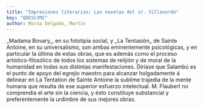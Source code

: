 ```yaml
---
title: "Impresiones literarias: Las novelas del sr. Villaverde"
key: "QDESCVMI"
author: Morúa Delgado, Martín
---
```

<div data-schema-version="8"><p>_Madama Bovary_, en su fototipia social, y _La Tentasión_ de Sainte Antoine, en su universalismo, son ambas eminentemente psicológicas, y en particular la última de estas obras, que es además como el proceso artístico-filosólico de todos los sistemas de relijión y de moral de la humanidad en todas sus distintas manifestaciones. Diríase que Salambú es el punto de apoyo del egrejio maestro para alcanzar holgadamente á delinear en La Tentation de Sainte Antoine la sublime trajedia de la mente humana que resulta de ese superior esfuerzo intelectual. M. Flaubert no comprendía el arte sin la ciencia, y ésto constituye substancial y preferentemente la urdimbre de sus mejores obras.</p> </div>